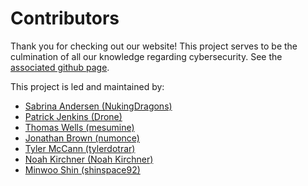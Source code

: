 # Contributors

Thank you for checking out our website! This project serves to be the culmination of all our knowledge regarding cybersecurity. See the [associated github page](https://github.com/nukingdragons/hacknum-opus).

This project is led and maintained by:
- [Sabrina Andersen (NukingDragons)](https://github.com/nukingdragons)
- [Patrick Jenkins (Drone)](https://github.com/Drone-spec)
- [Thomas Wells (mesumine)](https://github.com/mesumine)
- [Jonathan Brown (numonce)](https://github.com/numonce)
- [Tyler McCann (tylerdotrar)](https://github.com/tylerdotrar)
- [Noah Kirchner (Noah Kirchner)](https://github.com/NoahKirchner)
- [Minwoo Shin (shinspace92)](https://github.com/shinspace92)
